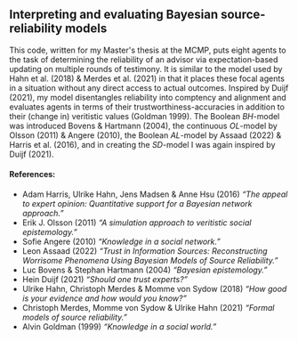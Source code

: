## Interpreting and evaluating Bayesian source-reliability models

This code, written for my Master's thesis at the MCMP, puts eight agents to the task of determining the reliability of an advisor via expectation-based updating on multiple rounds of testimony. It is similar to the model used by Hahn et al. (2018) & Merdes et al. (2021) in that it places these focal agents in a situation without any direct access to actual outcomes. Inspired by Duijf (2021), my model disentangles reliability into comptency and alignment and evaluates agents in terms of their trustworthiness-accuracies in addition to their (change in) veritistic values (Goldman 1999). The Boolean *BH*-model was introduced Bovens & Hartmann (2004), the continuous *OL*-model by Olsson (2011) & Angere (2010), the Boolean *AL*-model by Assaad (2022) & Harris et al. (2016), and in creating the *SD*-model I was again inspired by Duijf (2021).

#### References:
* Adam Harris, Ulrike Hahn, Jens Madsen & Anne Hsu (2016) *“The appeal to expert opinion: Quantitative support for a Bayesian network approach.”*
* Erik J. Olsson (2011) *“A simulation approach to veritistic social epistemology.”*
* Sofie Angere (2010) *“Knowledge in a social network.”*
* Leon Assaad (2022) *“Trust in Information Sources: Reconstructing Worrisome Phenomena Using Bayesian Models of Source Reliability.”*
* Luc Bovens & Stephan Hartmann (2004) *“Bayesian epistemology.”*
* Hein Duijf (2021) *“Should one trust experts?”*
* Ulrike Hahn, Christoph Merdes & Momme von Sydow (2018) *“How good is your evidence and how would you know?”*
* Christoph Merdes, Momme von Sydow & Ulrike Hahn (2021) *“Formal models of source reliability.”*
* Alvin Goldman (1999) *“Knowledge in a social world.”*

